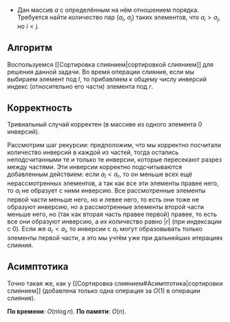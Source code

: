 - Дан массив $a$ с определённым на нём отношением порядка. Требуется найти количество пар $(a_i,\ a_j)$ таких элементов, что $a_i > a_j$, но $i < j$.

## Алгоритм

Воспользуемся [[Сортировка слиянием|сортировкой слиянием]] для решения данной задачи. Во время операции слияния, если мы выбираем элемент под $l$, то прибавляем к общему числу инверсий индекс (относительно его части) элемента под $r$.

## Корректность

Тривиальный случай корректен (в массиве из одного элемента 0 инверсий).

Рассмотрим шаг рекурсии: предположим, что мы корректно посчитали количество инверсий в каждой из частей, тогда остались неподсчитанными те и только те инверсии, которые пересекают разрез между частями. Эти инверсии корректно подсчитываются добавленным действием: если $a_l < a_r$, то он меньше всех ещё нерассмотренных элементов, а так как все эти элементы правее него, то $a_l$ не образует с ними инверсию. Все рассмотренные элементы первой части меньше него, но и левее него, то есть они тоже не образуют инверсию, но а рассмотренные элементы второй части меньше него, но (так как вторая часть правее первой) правее, то есть все они образуют инверсию, а их количество равно $|r|$ (при индексации с 0). 
Если же $a_r < a_l$, то инверсии с $a_r$ могут образовывать только элементы первой части, а это мы учтём уже при дальнейших итерациях слияния.

## Асимптотика

Точно такая же, как у [[Сортировка слиянием#Асимптотика|сортировки слиянием]] (добавлена только одна операция за $O(1)$ в операции слияния).

**По времени**: $O(n \log n)$.
**По памяти**: $O(n)$.